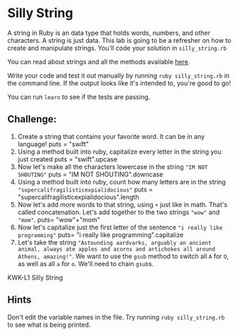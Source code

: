 # Silly String

A string in Ruby is an data type that holds words, numbers, and other characters. A string is just data. This lab is going to be a refresher on how to create and manipulate strings. You'll code your solution in `silly_string.rb`

You can read about strings and all the methods available [here](http://www.ruby-doc.org/core-2.1.1/String.html).

Write your code and test it out manually by running `ruby silly_string.rb` in the command line. If the output looks like it's intended to, you're good to go!

You can run `learn` to see if the tests are passing.

## Challenge:

1. Create a string that contains your favorite word. It can be in any language!
puts = "swift"
2. Using a method built into ruby, capitalize every letter in the string you just created
puts = "swift".upcase
3. Now let's make all the characters lowercase in the string `"IM NOT SHOUTING"`
puts = "IM NOT SHOUTING".downcase
4. Using a method built into ruby, count how many letters are in the string `"supercalifragilisticexpialidocious"`
puts = "supercalifragilisticexpialidocious".length
5. Now let's add more words to that string, using `+` just like in math. That's called concatenation. Let's add together to the two strings `"wow"` and `"mom"`.
puts= "wow"+"mom"
6. Now let's capitalize just the first letter of the sentence `"i really like programming"`
puts= "i really like programming".capitalize
7. Let's take the string `"Astounding aardvarks, arguably an ancient animal, always ate apples and acorns and artichokes all around Athens, amazing!"`. We want to use the `gsub` method to switch all `A` for `O`, as well as all `a` for `o`. We'll need to chain `gsub`s.
<p data-visibility='hidden'>KWK-L1 Silly String</p>

## Hints

Don't edit the variable names in the file. Try running `ruby silly_string.rb` to see what is being printed.